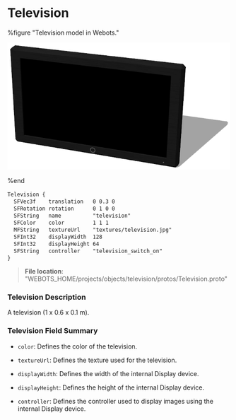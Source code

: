 # Television

%figure "Television model in Webots."

![Television](images/objects/television/Television/model.png)

%end

```
Television {
  SFVec3f    translation   0 0.3 0
  SFRotation rotation      0 1 0 0
  SFString   name          "television"
  SFColor    color         1 1 1                      
  MFString   textureUrl    "textures/television.jpg"  
  SFInt32    displayWidth  128                        
  SFInt32    displayHeight 64                         
  SFString   controller    "television_switch_on"     
}
```

> **File location**: "WEBOTS\_HOME/projects/objects/television/protos/Television.proto"

### Television Description

A television (1 x 0.6 x 0.1 m).

### Television Field Summary

- `color`: Defines the color of the television.

- `textureUrl`: Defines the texture used for the television.

- `displayWidth`: Defines the width of the internal Display device.

- `displayHeight`: Defines the height of the internal Display device.

- `controller`: Defines the controller used to display images using the internal Display device.

